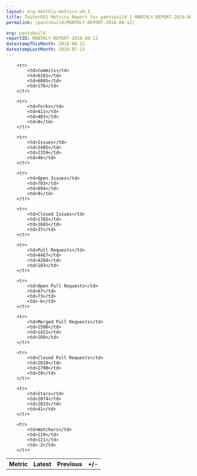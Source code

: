 ```yaml
---
layout: org-monthly-metrics-v0.1
title: TwiterOSS Metrics Report for pantsbuild | MONTHLY-REPORT-2018-08-12
permalink: /pantsbuild/MONTHLY-REPORT-2018-08-12/

org: pantsbuild
reportID: MONTHLY-REPORT-2018-08-12
datestampThisMonth: 2018-08-12
datestampLastMonth: 2018-07-13
---
```



<table style="width: 100%;">
    <tr>
        <th>Metric</th>
        <th>Latest</th>
        <th>Previous</th>
        <th>+/-</th>
    </tr>

        <tr>
            <td>Commits</td>
            <td>6181</td>
            <td>6005</td>
            <td>176</td>
        </tr>
        
        <tr>
            <td>Forks</td>
            <td>411</td>
            <td>403</td>
            <td>8</td>
        </tr>
        
        <tr>
            <td>Issues</td>
            <td>2405</td>
            <td>2359</td>
            <td>46</td>
        </tr>
        
        <tr>
            <td>Open Issues</td>
            <td>703</td>
            <td>694</td>
            <td>9</td>
        </tr>
        
        <tr>
            <td>Closed Issues</td>
            <td>1702</td>
            <td>1665</td>
            <td>37</td>
        </tr>
        
        <tr>
            <td>Pull Requests</td>
            <td>4467</td>
            <td>4284</td>
            <td>183</td>
        </tr>
        
        <tr>
            <td>Open Pull Requests</td>
            <td>67</td>
            <td>73</td>
            <td>-6</td>
        </tr>
        
        <tr>
            <td>Merged Pull Requests</td>
            <td>1590</td>
            <td>1421</td>
            <td>169</td>
        </tr>
        
        <tr>
            <td>Closed Pull Requests</td>
            <td>2810</td>
            <td>2790</td>
            <td>20</td>
        </tr>
        
        <tr>
            <td>Stars</td>
            <td>2074</td>
            <td>2033</td>
            <td>41</td>
        </tr>
        
        <tr>
            <td>Watchers</td>
            <td>119</td>
            <td>121</td>
            <td>-2</td>
        </tr>
        
</table>
